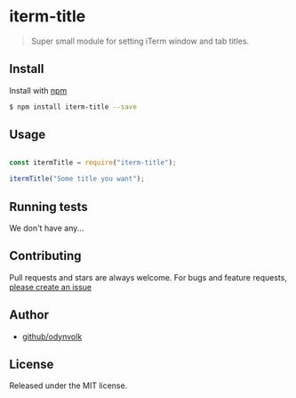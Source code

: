 # iterm-title
> Super small module for setting iTerm window and tab titles. 

## Install

Install with [npm](https://www.npmjs.com/)

```sh
$ npm install iterm-title --save
```

## Usage

```js

const itermTitle = require("iterm-title");

itermTitle("Some title you want");
````

## Running tests

We don't have any...

## Contributing

Pull requests and stars are always welcome. For bugs and feature requests, [please create an issue](https://github.com/odynvolk/iterm-title/issues/new)

## Author

+ [github/odynvolk](https://github.com/odynvolk)

## License

Released under the MIT license.
